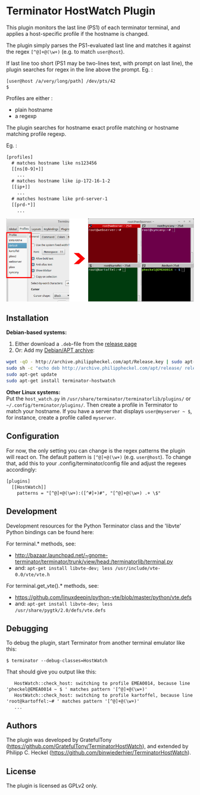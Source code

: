 # Terminator HostWatch Plugin
This plugin monitors the last line (PS1) of each terminator terminal, and applies a host-specific profile if the hostname is changed. 

The plugin simply parses the PS1-evaluated last line and matches it against the regex `[^@]+@(\w+)` (e.g. to match `user@host`).

If last line too short (PS1 may be two-lines text, with prompt on last line), the plugin searches for regex in the line above the prompt.
Eg. :
```
[user@host /a/very/long/path] /dev/pts/42
$ 
```

Profiles are either :
  - plain hostname
  - a regexp

The plugin searches for hostname exact profile matching or hostname matching profile regexp.

Eg. :
```
[profiles]
  # matches hostname like ns123456
  [[ns[0-9]+]]
    ...
  # matches hostname like ip-172-16-1-2
  [[ip+]]
    ...
  # matches hostname like prd-server-1
  [[prd-*]]
    ...
```

![Profiles](assets/terminator-hostwatch.png)

## Installation

**Debian-based systems:**   
1. Either download a `.deb`-file from the [release page](https://github.com/binwiederhier/TerminatorHostWatch/releases)   
2. Or: Add my [Debian/APT archive](http://archive.philippheckel.com/apt/):

```bash
wget -qO - http://archive.philippheckel.com/apt/Release.key | sudo apt-key add -
sudo sh -c "echo deb http://archive.philippheckel.com/apt/release/ release main > /etc/apt/sources.list.d/archive.philippheckel.com.list"
sudo apt-get update
sudo apt-get install terminator-hostwatch
```

**Other Linux systems:**   
Put the `host_watch.py` in `/usr/share/terminator/terminatorlib/plugins/` or `~/.config/terminator/plugins/`. Then create a profile in Terminator to match your hostname. If you have a server that displays `user@myserver ~ $`, for instance, create a profile called `myserver`.

## Configuration
For now, the only setting you can change is the regex patterns the plugin will react on. The default pattern is `[^@]+@(\w+)` (e.g. `user@host`). To change that, add this to your .config/terminator/config file and adjust the regexes accordingly:

```
[plugins]
  [[HostWatch]]
    patterns = "[^@]+@(\w+):([^#]+)#", "[^@]+@(\w+) .+ \$"
```
## Development
Development resources for the Python Terminator class and the 'libvte' Python bindings can be found here:

For terminal.* methods, see: 
  - http://bazaar.launchpad.net/~gnome-terminator/terminator/trunk/view/head:/terminatorlib/terminal.py
  - and: `apt-get install libvte-dev; less /usr/include/vte-0.0/vte/vte.h`

For terminal.get_vte().* methods, see:
  - https://github.com/linuxdeepin/python-vte/blob/master/python/vte.defs
  - and: `apt-get install libvte-dev; less /usr/share/pygtk/2.0/defs/vte.defs`

## Debugging
To debug the plugin, start Terminator from another terminal emulator 
like this:

```
$ terminator --debug-classes=HostWatch
```

That should give you output like this:

```
   HostWatch::check_host: switching to profile EMEA0014, because line 'pheckel@EMEA0014 ~ $ ' matches pattern '[^@]+@(\w+)'
   HostWatch::check_host: switching to profile kartoffel, because line 'root@kartoffel:~# ' matches pattern '[^@]+@(\w+)'
   ...
```

## Authors
The plugin was developed by GratefulTony (https://github.com/GratefulTony/TerminatorHostWatch), 
and extended by Philipp C. Heckel (https://github.com/binwiederhier/TerminatorHostWatch).

## License
The plugin is licensed as GPLv2 only.
